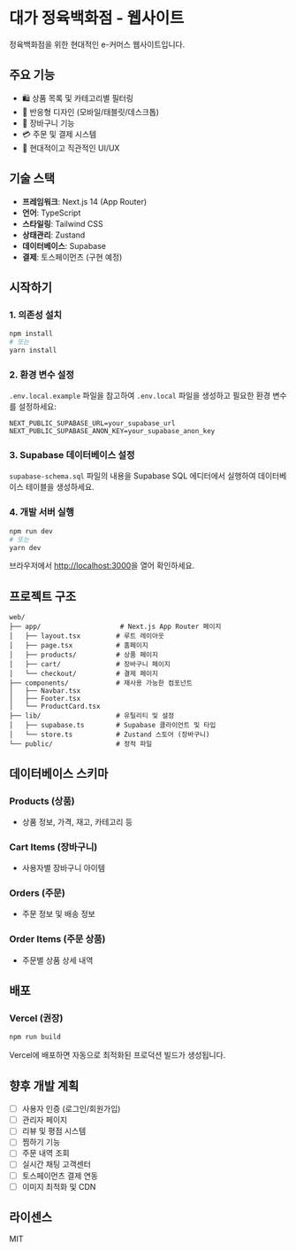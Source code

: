 # 대가 정육백화점 - 웹사이트

정육백화점을 위한 현대적인 e-커머스 웹사이트입니다.

## 주요 기능

- 🛍️ 상품 목록 및 카테고리별 필터링
- 📱 반응형 디자인 (모바일/태블릿/데스크톱)
- 🛒 장바구니 기능
- 💳 주문 및 결제 시스템
- 🎨 현대적이고 직관적인 UI/UX

## 기술 스택

- **프레임워크**: Next.js 14 (App Router)
- **언어**: TypeScript
- **스타일링**: Tailwind CSS
- **상태관리**: Zustand
- **데이터베이스**: Supabase
- **결제**: 토스페이먼츠 (구현 예정)

## 시작하기

### 1. 의존성 설치

```bash
npm install
# 또는
yarn install
```

### 2. 환경 변수 설정

`.env.local.example` 파일을 참고하여 `.env.local` 파일을 생성하고 필요한 환경 변수를 설정하세요:

```env
NEXT_PUBLIC_SUPABASE_URL=your_supabase_url
NEXT_PUBLIC_SUPABASE_ANON_KEY=your_supabase_anon_key
```

### 3. Supabase 데이터베이스 설정

`supabase-schema.sql` 파일의 내용을 Supabase SQL 에디터에서 실행하여 데이터베이스 테이블을 생성하세요.

### 4. 개발 서버 실행

```bash
npm run dev
# 또는
yarn dev
```

브라우저에서 [http://localhost:3000](http://localhost:3000)을 열어 확인하세요.

## 프로젝트 구조

```
web/
├── app/                    # Next.js App Router 페이지
│   ├── layout.tsx         # 루트 레이아웃
│   ├── page.tsx           # 홈페이지
│   ├── products/          # 상품 페이지
│   ├── cart/              # 장바구니 페이지
│   └── checkout/          # 결제 페이지
├── components/            # 재사용 가능한 컴포넌트
│   ├── Navbar.tsx
│   ├── Footer.tsx
│   └── ProductCard.tsx
├── lib/                   # 유틸리티 및 설정
│   ├── supabase.ts        # Supabase 클라이언트 및 타입
│   └── store.ts           # Zustand 스토어 (장바구니)
└── public/                # 정적 파일
```

## 데이터베이스 스키마

### Products (상품)
- 상품 정보, 가격, 재고, 카테고리 등

### Cart Items (장바구니)
- 사용자별 장바구니 아이템

### Orders (주문)
- 주문 정보 및 배송 정보

### Order Items (주문 상품)
- 주문별 상품 상세 내역

## 배포

### Vercel (권장)

```bash
npm run build
```

Vercel에 배포하면 자동으로 최적화된 프로덕션 빌드가 생성됩니다.

## 향후 개발 계획

- [ ] 사용자 인증 (로그인/회원가입)
- [ ] 관리자 페이지
- [ ] 리뷰 및 평점 시스템
- [ ] 찜하기 기능
- [ ] 주문 내역 조회
- [ ] 실시간 채팅 고객센터
- [ ] 토스페이먼츠 결제 연동
- [ ] 이미지 최적화 및 CDN

## 라이센스

MIT

